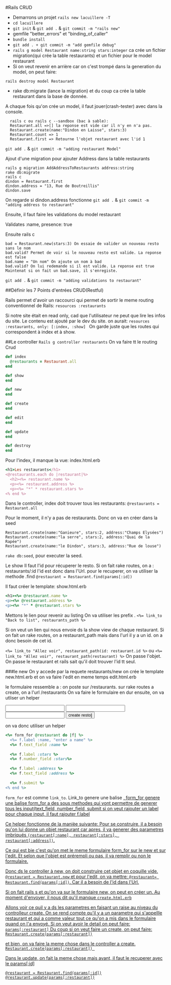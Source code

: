 #Rails CRUD

- Demarrons un projet ```rails new lacuillere -T```
- ```cd lacuillere```
- ```git init``` & ```git add .``` & ```git commit -m "rails new"```
- gemfile "better_errors" et "binding_of_caller"
- ```bundle install```
- ```git add . + git commit -m "add gemfile debug"```
- ```rails g model Restaurant name:string stars:integer```
ca crée un fichier migration(qui crée la table restaurants) et un fichier pour le model restaurant
- Si on veut revenir en arrière car on c'est trompé dans la generation du model, on peut faire:

```rails destroy model Restaurant```

- rake db:migrate (lance la migration) et du coup ca crée la table restaurant dans la base de donnée.

A chaque fois qu'on crée un model, il faut jouer(crash-tester) avec dans la console.

```
  rails c ou rails c --sandbox (bac à sable):
  Restaurant.all =>[] la reponse est vide car il n'y en n'a pas.
  Restaurant.create(name:"Dindon en Laisse", stars:3)
  Restaurant.count => 1
  Restaurant.first => Retourne l'objet restaurant avec l'id 1
  ```
  ```git add .``` & ```git commit -m "adding restaurant Model"```
  
  Ajout d'une migration pour ajouter Address dans la table restaurants
  
  ```
  rails g migration AddAddressToRestaurants address:string
  rake db:migrate
  rails c
  dindon = Restaurant.first
  dindon.address = "13, Rue de Boutreillis"
  dindon.save
   ```
  On regarde si dindon.address fonctionne
   ```git add .``` & ```git commit -m "adding address to restaurant"```
  
  Ensuite, il faut faire les validations du model restaurant
  
  Validates :name, presence: true
  
  Ensuite rails c
  ```
  bad = Restaurant.new(stars:3) On essaie de valider un nouveau resto sans le nom
  bad.valid? Permet de voir si le nouveau resto est valide. La reponse est false
  bad.name = "Un nom" On ajoute un nom à bad
  bad.valid? On lui redemande si il est valide. La reponse est true
  Maintenat si on fait un bad.save, il s'enregiste.
  ```
   ```git add .``` & ```git commit -m "adding validations to restaurant"```
  
##Définir les 7 Points d'entrées CRUD(Restful)

Rails permet d'avoir un raccourci qui permet de sortir le meme routing conventionnel de Rails:
    ```resources :restaurants ```

Si notre site était en read only, cad que l'utilisateur ne peut que lire les infos du site. Le contenu est ajouté par le dev du site.
on aurait:  ```resources :restaurants, only: [:index, :show] ```
On garde juste que les routes qui correspondent à index et à show.

##Le controller
```Rails g controller restaurants```
On va faire tt le routing Crud
```ruby
def index
  @restaurants = Restaurant.all
end

def show
end

def new
end

def create
end

def edit
end

def update
end

def destroy
end
```

Pour l'index, il manque la vue: index.html.erb
```ruby
<h1>Les restaurants</h1>
<@restaurants.each do |restaurant|%>
  <h2><%= restaurant.name %>
  <p><%= restaurant.address %>
  <p><%= "*" * restaurant.stars %>
<% end %>
```

Dans le controller, index doit trouver tous les restaurants:
```@restaurants = Restaurant.all```

Pour le moment, il n'y a pas de restaurants. Donc on va en créer dans la seed
```
Restaurant.create(name:"Ganieure", stars:2, address:"Champs Elysées")
Restaurant.create(name:"la serre", stars:2, address:"Quai de la Rapée")
Restaurant.create(name:"le Dindon", stars:3, address:"Rue de louse")
```
```rake db:seed```, pour executer la seed.

Le show
Il faut l'id pour récuperer le resto.
Si on fait rake routes, on a : restaurants/:id
l'id est donc dans l'Url.
pour le recuperer, on va utiliser la methode .find
```@restaurant = Restaurant.find(params[:id])```

Il faut créer le template: show.html.erb
```ruby
<h1><%= @restaurant.name %>
<p><%= @restaurant.address %>
<p><%= "*" * @restaurant.stars %>
```

Mettons le lien pour revenir au listing
On va utiliser les prefix .
```<%= link_to "Back to list", restaurants_path %>```

Si on veut un lien qui nous envoie ds la show view de chaque restaurant.
Si on fait un rake routes, on a restaurant_path mais dans l'url il y a un id. on a donc besoin de cet id.

```<%= link_to "Allez voir", restaurant_path(id: restaurant.id %>```
ou ```<%= link_to "Allez voir", restaurant_path(restaurant) %>``` On passe l'objet. On passe le restaurant et rails sait qu'il doit trouver l'id tt seul.

###le new
On y accede par la requete restaurants/new
on crée le template new.html.erb
et on va faire l'edit en meme temps edit.html.erb

le formulaire ressemble a :
on poste sur /restaurants. sur rake routes a create, on a l'url /restaurants
On va faire le formulaire en dur ensuite, on va utliser un helper
<form action="/restaurants" method="post">
  <input type="text" name="restaurant[name]">
  <input type="number" name="restaurant[stars]">
  <input type="text" name="restaurant[address]">
  <input type="submit" value="create resto]">
  
  on va donc utiliser un helper
  ```ruby
  <%= form_for @restaurant do |f| %>
    <%= f.label :name, "enter a name" %>
    <%= f.text_field :name %>
    
    <%= f.label :stars %>
    <%= f.number_field :stars%>
    
    <%= f.label :address %>
    <%= f.text_field :address %>
    
    <%= f.submit %>
  <% end %>
  ```
  ```form_for``` est comme ```link_to```. Link_to genere une balise <a href>, form_for genere une balise <form>
  form_for a des sous methodes qui vont permettre de generer tous les input(text_field, number_field, submit
  si on veut rajouter un label pour chaque input, il faut rajouter f.label
  
  Ce helper fonctionne de la manièe suivante:
  Pour se construire, il a besoin qu'on lui donne un objet restaurant car apres, il va generer des parametres imbriqués ```(restaurant[:name], restaurant[:stars], restaurant[:address])```.
  
  Ce qui est bie  c'est qu'on met le meme formulaire form_for sur le new et sur l'edit. Et selon que l'objet est prérempli ou pas, il va remplir ou non le formulaire.
  
  Donc ds le controller à new, on doit construire cet objet en coquille vide.
  ```@restaurant = Restaurant.new```
  et pour l'edit, on va mettre:
  ```@restaurant= Restaurant.find(params[:id])```. Car il a besoin de l'id dans l'Url.
  
  Si on fait rails s et qu'on va sur le formulaire new, on peut en créer un.
  Au moment d'envoyer, il nous dit qu'il manque ```create.html.erb```
  
  Allons voir ce quil y a ds les parametres en faisant un raise au niveau du controlleur create.
  On se rend compte qu'il y a un parametre qui s'appellle restaurant et qui a comme valeur tout ce qu'on a mis dans le formulaire quand on l'a envoyé.
  Si on veut avoir le detail on peut faire: ```params[:restaurant]```
  Du coup si on veut faire un create, on peut faire: ```Restaurant.create(params[:restaurant])```
  
  et bien, on va faire la meme chose dans le controller a create.
  ```Restaurant.create(params[:restaurant]) ```
  
  Dans le update, on fait la meme chose mais avant, il faut le recuperer avec le params[:id]
  ```
  @restaurant = Restaurant.find(params[:id])
  @restaurant.update(params[:restaurant])
  ```





